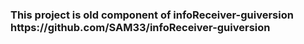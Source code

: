 <h3>This project is old component of infoReceiver-guiversion <br/>
https://github.com/SAM33/infoReceiver-guiversion</h3>

